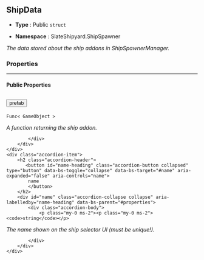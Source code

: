 ## ShipData
* **Type** : Public `struct`

* **Namespace** : SlateShipyard.ShipSpawner

_The data stored about the ship addons in ShipSpawnerManager._





### Properties

---


#### Public Properties
<div class="accordion" id="properties">
	<div class="accordion-item">
		<h2 class="accordion-header">
           <button id="prefab-heading" class="accordion-button collapsed" type="button" data-bs-toggle="collapse" data-bs-target="#prefab" aria-expanded="false" aria-controls="prefab">
            prefab
			</button>
		</h2>
		<div id="prefab" class="accordion-collapse collapse" aria-labelledby="prefab-heading" data-bs-parent="#properties">
			<div class="accordion-body">
				<p class="my-0 ms-2"><p class="my-0 ms-2"><code>Func&lt; GameObject &gt;</code></p>
</p>
<p class="my-0 ms-2"><i>A function returning the ship addon.</i></p>
				
				
			</div>
		</div>
	</div>
	<div class="accordion-item">
		<h2 class="accordion-header">
           <button id="name-heading" class="accordion-button collapsed" type="button" data-bs-toggle="collapse" data-bs-target="#name" aria-expanded="false" aria-controls="name">
            name
			</button>
		</h2>
		<div id="name" class="accordion-collapse collapse" aria-labelledby="name-heading" data-bs-parent="#properties">
			<div class="accordion-body">
				<p class="my-0 ms-2"><p class="my-0 ms-2"><code>string</code></p>
</p>
<p class="my-0 ms-2"><i>The name shown on the ship selector UI (must be unique!).</i></p>
				
				
			</div>
		</div>
	</div>
</div>




